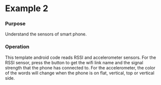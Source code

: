 # Example 2
### Purpose
Understand the sensors of smart phone. 
### Operation
This template android code reads RSSI and accelerometer sensors. For the RSSI sensor, press the button to get the wifi link name and the signal strength that the phone has connected to. For the accelerometer, the color of the words will change when the phone is on flat, vertical, top or vertical side. 
